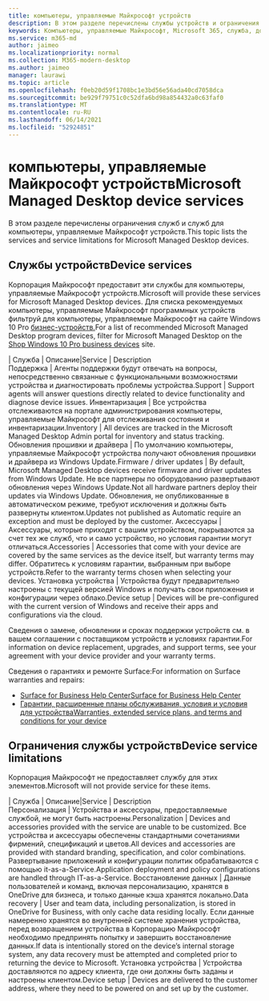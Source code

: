 ```yaml
---
title: компьютеры, управляемые Майкрософт устройств
description: В этом разделе перечислены службы устройств и ограничения для компьютеры, управляемые Майкрософт.
keywords: Компьютеры, управляемые Майкрософт, Microsoft 365, служба, документация
ms.service: m365-md
author: jaimeo
ms.localizationpriority: normal
ms.collection: M365-modern-desktop
ms.author: jaimeo
manager: laurawi
ms.topic: article
ms.openlocfilehash: f0eb20d59f1708bc1e3bd56e56ada40cd7058dca
ms.sourcegitcommit: be929f79751c0c52dfa6bd98a854432a0c63faf0
ms.translationtype: MT
ms.contentlocale: ru-RU
ms.lasthandoff: 06/14/2021
ms.locfileid: "52924851"
---
```

# <a name="microsoft-managed-desktop-device-services"></a><span data-ttu-id="e15d0-104">компьютеры, управляемые Майкрософт устройств</span><span class="sxs-lookup"><span data-stu-id="e15d0-104">Microsoft Managed Desktop device services</span></span>

<span data-ttu-id="e15d0-105">В этом разделе перечислены ограничения служб и служб для компьютеры, управляемые Майкрософт устройств.</span><span class="sxs-lookup"><span data-stu-id="e15d0-105">This topic lists the services and service limitations for Microsoft Managed Desktop devices.</span></span>

## <a name="device-services"></a><span data-ttu-id="e15d0-106">Службы устройств</span><span class="sxs-lookup"><span data-stu-id="e15d0-106">Device services</span></span>

<span data-ttu-id="e15d0-107">Корпорация Майкрософт предоставит эти службы для компьютеры, управляемые Майкрософт устройств.</span><span class="sxs-lookup"><span data-stu-id="e15d0-107">Microsoft will provide these services for Microsoft Managed Desktop devices.</span></span> <span data-ttu-id="e15d0-108">Для списка рекомендуемых компьютеры, управляемые Майкрософт программных устройств фильтруй для компьютеры, управляемые Майкрософт на сайте Windows 10 Pro [бизнес-устройств.](https://www.microsoft.com/windowsforbusiness/view-all-devices)</span><span class="sxs-lookup"><span data-stu-id="e15d0-108">For a list of recommended Microsoft Managed Desktop program devices, filter for Microsoft Managed Desktop on the [Shop Windows 10 Pro business devices](https://www.microsoft.com/windowsforbusiness/view-all-devices) site.</span></span>

 <span data-ttu-id="e15d0-109">| Служба | Описание</span><span class="sxs-lookup"><span data-stu-id="e15d0-109">|Service  | Description</span></span>  
<span data-ttu-id="e15d0-110">Поддержка | Агенты поддержки будут отвечать на вопросы, непосредственно связанные с функциональными возможностями устройства и диагностировать проблемы устройства.</span><span class="sxs-lookup"><span data-stu-id="e15d0-110">Support | Support agents will answer questions directly related to device functionality and diagnose device issues.</span></span>
<span data-ttu-id="e15d0-111">Инвентаризация | Все устройства отслеживаются на портале администрирования компьютеры, управляемые Майкрософт для отслеживания состояния и инвентаризации.</span><span class="sxs-lookup"><span data-stu-id="e15d0-111">Inventory | All devices are tracked in the Microsoft Managed Desktop Admin portal for inventory and status tracking.</span></span>
<span data-ttu-id="e15d0-112">Обновления прошивки и драйвера | По умолчанию компьютеры, управляемые Майкрософт устройства получают обновления прошивки и драйвера из Windows Update.</span><span class="sxs-lookup"><span data-stu-id="e15d0-112">Firmware / driver updates | By default, Microsoft Managed Desktop devices receive firmware and driver updates from Windows Update.</span></span> <span data-ttu-id="e15d0-113">Не все партнеры по оборудованию развертывают обновления через Windows Update.</span><span class="sxs-lookup"><span data-stu-id="e15d0-113">Not all hardware partners deploy their updates via Windows Update.</span></span> <span data-ttu-id="e15d0-114">Обновления, не опубликованные в автоматическом режиме, требуют исключения и должны быть развернуты клиентом.</span><span class="sxs-lookup"><span data-stu-id="e15d0-114">Updates not published as Automatic require an exception and must be deployed by the customer.</span></span>
<span data-ttu-id="e15d0-115">Аксессуары | Аксессуары, которые приходят с вашим устройством, покрываются за счет тех же служб, что и само устройство, но условия гарантии могут отличаться.</span><span class="sxs-lookup"><span data-stu-id="e15d0-115">Accessories | Accessories that come with your device are covered by the same services as the device itself, but warranty terms may differ.</span></span> <span data-ttu-id="e15d0-116">Обратитесь к условиям гарантии, выбранным при выборе устройств.</span><span class="sxs-lookup"><span data-stu-id="e15d0-116">Refer to the warranty terms chosen when selecting your devices.</span></span> <span data-ttu-id="e15d0-117">Установка устройства | Устройства будут предварительно настроены с текущей версией Windows и получать свои приложения и конфигурации через облако.</span><span class="sxs-lookup"><span data-stu-id="e15d0-117">Device setup    | Devices will be pre-configured with the current version of Windows and receive their apps and configurations via the cloud.</span></span> 

<span data-ttu-id="e15d0-118">Сведения о замене, обновлении и сроках поддержки устройств см. в вашем соглашении с поставщиком устройств и условиях гарантии.</span><span class="sxs-lookup"><span data-stu-id="e15d0-118">For information on device replacement, upgrades, and support terms, see your agreement with your device provider and your warranty terms.</span></span>

<span data-ttu-id="e15d0-119">Сведения о гарантиях и ремонте Surface:</span><span class="sxs-lookup"><span data-stu-id="e15d0-119">For information on Surface warranties and repairs:</span></span>
- [<span data-ttu-id="e15d0-120">Surface for Business Help Center</span><span class="sxs-lookup"><span data-stu-id="e15d0-120">Surface for Business Help Center</span></span>](https://support.microsoft.com/hub/4339296/surface-for-business-help)
- [<span data-ttu-id="e15d0-121">Гарантии, расширенные планы обслуживания, условия и условия для устройства</span><span class="sxs-lookup"><span data-stu-id="e15d0-121">Warranties, extended service plans, and terms and conditions for your device</span></span>](https://support.microsoft.com/help/4040687/info-about-warranties-extended-service-plans-and-terms-conditions)


## <a name="device-service-limitations"></a><span data-ttu-id="e15d0-122">Ограничения службы устройств</span><span class="sxs-lookup"><span data-stu-id="e15d0-122">Device service limitations</span></span>

<span data-ttu-id="e15d0-123">Корпорация Майкрософт не предоставляет службу для этих элементов.</span><span class="sxs-lookup"><span data-stu-id="e15d0-123">Microsoft will not provide service for these items.</span></span>

 <span data-ttu-id="e15d0-124">| Служба | Описание</span><span class="sxs-lookup"><span data-stu-id="e15d0-124">|Service  | Description</span></span>  
<span data-ttu-id="e15d0-125">Персонализация | Устройства и аксессуары, предоставляемые службой, не могут быть настроены.</span><span class="sxs-lookup"><span data-stu-id="e15d0-125">Personalization | Devices and accessories provided with the service are unable to be customized.</span></span> <span data-ttu-id="e15d0-126">Все устройства и аксессуары обеспечены стандартными сочетаниями фирмений, спецификаций и цветов.</span><span class="sxs-lookup"><span data-stu-id="e15d0-126">All devices and accessories are provided with standard branding, specification, and color combinations.</span></span> <span data-ttu-id="e15d0-127">Развертывание приложений и конфигурации политик обрабатываются с помощью it-as-a-Service.</span><span class="sxs-lookup"><span data-stu-id="e15d0-127">Application deployment and policy configurations are handled through IT-as-a-Service.</span></span>
<span data-ttu-id="e15d0-128">Восстановление данных | Данные пользователей и команд, включая персонализацию, хранятся в OneDrive для бизнеса, и только данные кэша хранятся локально.</span><span class="sxs-lookup"><span data-stu-id="e15d0-128">Data recovery | User and team data, including personalization, is stored in OneDrive for Business, with only cache data residing locally.</span></span> <span data-ttu-id="e15d0-129">Если данные намеренно хранятся во внутренней системе хранения устройства, перед возвращением устройства в Корпорацию Майкрософт необходимо предпринять попытку и завершить восстановление данных.</span><span class="sxs-lookup"><span data-stu-id="e15d0-129">If data is intentionally stored on the device’s internal storage system, any data recovery must be attempted and completed prior to returning the device to Microsoft.</span></span>
<span data-ttu-id="e15d0-130">Установка устройства | Устройства доставляются по адресу клиента, где они должны быть заданы и настроены клиентом.</span><span class="sxs-lookup"><span data-stu-id="e15d0-130">Device setup | Devices are delivered to the customer address, where they need to be powered on and set up by the customer.</span></span>
